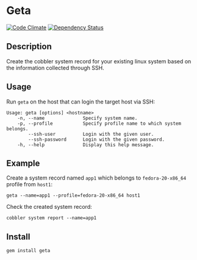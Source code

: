 # Geta

[![Code Climate](http://img.shields.io/codeclimate/github/kaorimatz/geta.svg?style=flat)](https://codeclimate.com/github/kaorimatz/geta)
[![Dependency Status](http://img.shields.io/gemnasium/kaorimatz/geta.svg?style=flat)](https://gemnasium.com/kaorimatz/geta)

## Description

Create the cobbler system record for your existing linux system based on the information collected through SSH.

## Usage

Run `geta` on the host that can login the target host via SSH:

    Usage: geta [options] <hostname>
        -n, --name              Specify system name.
        -p, --profile           Specify profile name to which system belongs.
            --ssh-user          Login with the given user.
            --ssh-password      Login with the given password.
        -h, --help              Display this help message.

## Example

Create a system record named `app1` which belongs to `fedora-20-x86_64` profile from `host1`:

    geta --name=app1 --profile=fedora-20-x86_64 host1 

Check the created system record:

    cobbler system report --name=app1

## Install

    gem install geta
